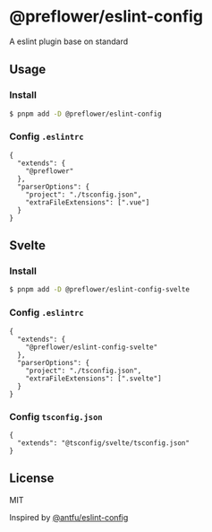 # @preflower/eslint-config
A eslint plugin base on standard

## Usage
### Install
```bash
$ pnpm add -D @preflower/eslint-config
```

### Config `.eslintrc`
```
{
  "extends": {
    "@preflower"
  },
  "parserOptions": {
    "project": "./tsconfig.json",
    "extraFileExtensions": [".vue"]
  }
}
```

## Svelte
### Install
```bash
$ pnpm add -D @preflower/eslint-config-svelte
```

### Config `.eslintrc`
```
{
  "extends": {
    "@preflower/eslint-config-svelte"
  },
  "parserOptions": {
    "project": "./tsconfig.json",
    "extraFileExtensions": [".svelte"]
  }
}
```

### Config `tsconfig.json`
```
{
  "extends": "@tsconfig/svelte/tsconfig.json"
}
```

## License
MIT

Inspired by [@antfu/eslint-config](https://github.com/antfu/eslint-config)
